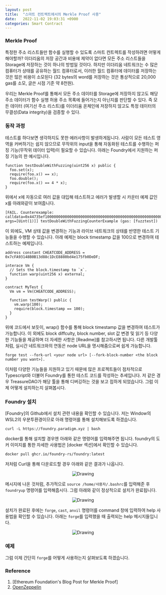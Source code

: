 ```yaml
---
layout: post
title:  "스마트 컨트렉트에서의 Merkle Proof 사용"
date:   2022-11-02 19:03:31 +0900
categories: Smart Contract
---
```


### Merkle Proof
특정한 주소 리스트들만 함수를 실행할 수 있도록 스마트 컨트렉트를 작성하려면 어떻게 해야할까? 이더리움의 저장 공간과 비용에 제약이 없다면 모든 주소 리스트들을 Storage에 저장하는 것이 하나의 방법일 것이다. 하지만 이더리움 네트워크는 수 많은 컴퓨터가 상태를 공유하는 월드 컴퓨터로서, 이러한 월드 컴퓨터에 데이터를 저장하는 것은 많은 비용이 소모된다 (32 bytes의 word를 저장하는 것은 통상적으로 20,000 gas를 소모, 글쓴 시점 기준 약 8천원).

우리는 Merkle Proof를 통해서 모든 주소 데이터를 Storage에 저장하지 않고도 해당 주소 데이터가 함수 실행 허용 주소 목록에 들어가는지 아닌지를 판단할 수 있다. 즉 모든 데이터 (여기선 주소 리스트)를 이더리움 온체인에 저장하지 않고도 특정 데이터의 무결성(Data integrity)을 검증할 수 있다.  

### 동작 과정 
테스트를 하다보면 생각하지도 못한 에러사항이 발생하게됩니다. 사람이 모든 테스트 영역을 커버하기는 쉽지 않으므로 무작위의 input을 통해 자동화된 테스트를 수행하는 퍼징 기능(무작위 데이터 입력)이 필요할 수 있습니다. 아래는 Foundry에서 지원하는 퍼징 기능의 한 예시입니다.

```solidity
function testDoubleWithFuzzing(uint256 x) public {
  foo.set(x);
  require(foo.x() == x);
  foo.double();
  require(foo.x() == 4 * x);
}
```

위에서 x에 자동으로 여러 값을 대입해 테스트하고 에러가 발생할 시 카운터 예제 값인 x를 아래와같이 보여줍니다.

```
[FAIL. Counterexample: calldata=0x44735ef10000000000000000000000000000000000000000000000000000000000000001, args=[Uint(1)]] testDoubleWithFuzzingCounterExample (gas: [fuzztest])
```

이 외에도, VM 상태 값을 변경하는 기능과 라이브 네트워크의 상태를 반영한 테스트 기능들을 수행할 수 있습니다. 아래 예제는 block timestamp 값을 100으로 변경하여 테스트하는 예제입니다.

```solidity
address constant CHEATCODE_ADDRESS = 0x7cFA93148B0B13d88c1DcE8880bd4e175fb0DeDF;

interace Vm {
  // Sets the block.timestamp to `x`.
  function warp(uint256 x) external;
}

contract MyTest {
  Vm vm = Vm(CHEATCODE_ADDRESS);

  function testWarp() public {
    vm.warp(100);
    require(block.timestamp == 100);
  }
}
```
위에 코드에서 보듯이, wrap() 함수를 통해 block timestamp 값을 변경하여 테스트가 가능합니다. 이 외에도 block diffculty, block number, slot 값 변경 및 읽기 등 다양한 기능들을 제공하며 더 자세한 사항은 [Readme]를 참고하시면 됩니다. 다른 개발툴처럼, 실시간 네트워크와의 연동은 node URL을 명시해줌으로써 쉽게 가능합니다.  

```
forge test --fork-url <your node url> [--fork-block-number <the block number you want>].
```

이처럼 다양한 기능들을 지원하고 있기 때문에 많은 프로젝트들이 점차적으로 Typescript와 더불어 Foundry를 통한 테스트 코드를 작성하는 추세입니다. 저 같은 경우 TreasureDAO가 해당 툴을 통해 디버깅하는 것을 보고 접하게 되었습니다. 그럼 이제 어떻게 설치하는지 살펴봅시다.

### Foundry 설치
[Foundry]의 Github에서 설치 관련 내용을 확인할 수 있습니다. 저는 Window의 WSL2의 우분투환경이므로 아래 명령어를 통해 설치해보도록 하겠습니다.

`curl -L https://foundry.paradigm.xyz | bash`

docker를 통해 설치할 경우엔 아래와 같은 명령어를 입력해주면 됩니다. foundry의 도커 이미지를 통한 자세한 사용법은 [docker 섹션]에서 확인할 수 있습니다.

`docker pull ghcr.io/foundry-rs/foundry:latest`  

저처럼 Curl을 통해 다운로드할 경우 아래와 같은 결과가 나옵니다.

<p style="text-align: center;">
	<img src="{{ site.url }}/assets/images/foundry/foundry_install.png" alt="Drawing" style="max-width: 80%; height: auto;"/>
</p>

메시지에 나온 것처럼, 추가적으로 `source /home/사용자/.bashrc`를 입력해준 후 `foundryup` 명령어를 입력해줍시다. 그럼 아래와 같이 정상적으로 설치가 완료됩니다.

<p style="text-align: center;">
	<img src="{{ site.url }}/assets/images/foundry/foundry_install2.png" alt="Drawing" style="max-width: 80%; height: auto;"/>
</p>

설치가 완료된 후에는 `forge`, `cast`, `anvil` 명령어를 command 창에 입력하여 help 사용법을 확인할 수 있습니다. 아래는 `forge`를 입력했을 때 출력되는 help 메시지들입니다.

<p style="text-align: center;">
	<img src="{{ site.url }}/assets/images/foundry/forge_help.png" alt="Drawing" style="max-width: 80%; height: auto;"/>
</p>

### 예제

그럼 이제 간단히 `forge`를 어떻게 사용하는지 살펴보도록 하겠습니다.  

### Reference
1. [Ethereum Foundation's Blog Post for Merkle Proof]
2. [OpenZeppelin]

[MERKLE PROOFS FOR OFFLINE DATA INTEGRITY]: https://ethereum.org/en/developers/tutorials/merkle-proofs-for-offline-data-integrity/
[OpenZeppelin]: https://www.paradigm.xyz/2021/12/introducing-the-foundry-ethereum-development-toolbox
[Art Gobblers]: https://github.com/artgobblers/art-gobblers/blob/master/src/ArtGobblers.sol#L347
[Solmate]: https://github.com/transmissions11/solmate
